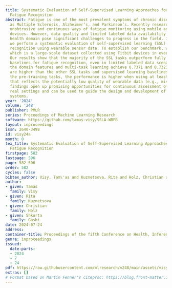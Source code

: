 ```yaml
---
title: Systematic Evaluation of Self-Supervised Learning Approaches for Wearable-Based
  Fatigue Recognition
abstract: Fatigue is one of the most prevalent symptoms of chronic diseases, such
  as Multiple Sclerosis, Alzheimer’s, and Parkinson’s. Recently researchers have explored
  unobtrusive and continuous ways of fatigue monitoring using mobile and wearable
  devices. However, data quality and limited labeled data availability in the wearable
  health domain pose significant challenges to progress in the field. In this work,
  we perform a systematic evaluation of self-supervised learning (SSL) tasks for fatigue
  recognition using wearable sensor data. To establish our benchmark, we use Homekit2020,
  which is a large-scale dataset collected using Fitbit devices in everyday life settings.
  Our results show that the majority of the SSL tasks outperform fully supervised
  baselines for fatigue recognition, even in limited labeled data scenarios. In particular,
  the domain features and multi-task learning achieve 0.7371 and 0.7323 AUROC, which
  are higher than the other SSL tasks and supervised learning baselines. In most of
  the pre-training tasks, the performance is higher when using at least one data augmentation
  that reflects the potentially low quality of wearable data (e.g., missing data).  Our
  findings open up promising opportunities for continuous assessment of fatigue in
  real settings and can be used to guide the design and development of health monitoring
  systems.
year: '2024'
volume: '248'
publisher: PMLR
series: Proceedings of Machine Learning Research
software: https://github.com/tamas-visy/SSLA-WBFR
layout: inproceedings
issn: 2640-3498
id: visy24a
month: 0
tex_title: Systematic Evaluation of Self-Supervised Learning Approaches for Wearable-Based
  Fatigue Recognition
firstpage: 582
lastpage: 596
page: 582-596
order: 582
cycles: false
bibtex_author: Visy, Tam\'as and Kuznetsova, Rita and Holz, Christian and Gashi, Shkurta
author:
- given: Tamás
  family: Visy
- given: Rita
  family: Kuznetsova
- given: Christian
  family: Holz
- given: Shkurta
  family: Gashi
date: 2024-07-24
address:
container-title: Proceedings of the fifth Conference on Health, Inference, and Learning
genre: inproceedings
issued:
  date-parts:
  - 2024
  - 7
  - 24
pdf: https://raw.githubusercontent.com/mlresearch/v248/main/assets/visy24a/visy24a.pdf
extras: []
# Format based on Martin Fenner's citeproc: https://blog.front-matter.io/posts/citeproc-yaml-for-bibliographies/
---
```


